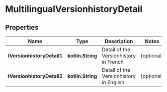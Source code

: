 
# MultilingualVersionhistoryDetail

## Properties
Name | Type | Description | Notes
------------ | ------------- | ------------- | -------------
**tVersionhistoryDetail1** | **kotlin.String** | Detail of the Versionhistory in French |  [optional]
**tVersionhistoryDetail2** | **kotlin.String** | Detail of the Versionhistory in English |  [optional]



